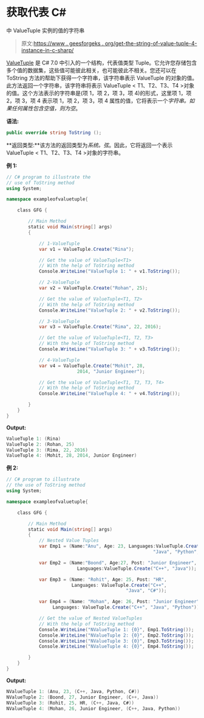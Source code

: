 # 获取代表 C#

中 ValueTuple <t1>实例的值的字符串</t1>

> 原文:[https://www . geesforgeks . org/get-the-string-of-value-tuple-4-instance-in-c-sharp/](https://www.geeksforgeeks.org/getting-the-string-that-represent-the-value-of-valuetuple-4-instance-in-c-sharp/)

[ValueTuple](https://www.geeksforgeeks.org/valuetuple-in-c-sharp/) 是 C# 7.0 中引入的一个结构，代表值类型 Tuple。它允许您存储包含多个值的数据集，这些值可能彼此相关，也可能彼此不相关。您还可以在 ToString 方法的帮助下获得一个字符串，该字符串表示 ValueTuple 的对象的值。
此方法返回一个字符串，该字符串将表示 ValueTuple < T1、T2、T3、T4 >对象的值。这个方法表示的字符串是(项 1，项 2，项 3，项 4)的形式，这里项 1，项 2，项 3，项 4 表示项 1，项 2，项 3，项 4 属性的值，它将表示一个*字符串。如果任何属性包含空值，则为空*。

**语法:**

```cs
public override string ToString ();
```

**返回类型:**该方法的返回类型为*系统。弦*。因此，它将返回一个表示 ValueTuple < T1、T2、T3、T4 >对象的字符串。

**例 1:**

```cs
// C# program to illustrate the 
// use of ToString method
using System;

namespace exampleofvaluetuple{

    class GFG {

        // Main Method
        static void Main(string[] args)
        {

            // 1-ValueTuple
            var v1 = ValueTuple.Create("Rina");

            // Get the value of ValueTuple<T1>
            // With the help of ToString method
            Console.WriteLine("ValueTuple 1: " + v1.ToString());

            // 2-ValueTuple
            var v2 = ValueTuple.Create("Rohan", 25);

            // Get the value of ValueTuple<T1, T2>
            // With the help of ToString method
            Console.WriteLine("ValueTuple 2: " + v2.ToString());

            // 3-ValueTuple
            var v3 = ValueTuple.Create("Rima", 22, 2016);

            // Get the value of ValueTuple<T1, T2, T3>
            // With the help of ToString method
            Console.WriteLine("ValueTuple 3: " + v3.ToString());

            // 4-ValueTuple
            var v4 = ValueTuple.Create("Mohit", 28, 
                          2014, "Junior Engineer");

            // Get the value of ValueTuple<T1, T2, T3, T4>
            // With the help of ToString method
            Console.WriteLine("ValueTuple 4: " + v4.ToString());

        }
    }
}
```

**Output:**

```cs
ValueTuple 1: (Rina)
ValueTuple 2: (Rohan, 25)
ValueTuple 3: (Rima, 22, 2016)
ValueTuple 4: (Mohit, 28, 2014, Junior Engineer)

```

**例 2:**

```cs
// C# program to illustrate 
// the use of ToString method
using System;

namespace exampleofvaluetuple{

    class GFG {

        // Main Method
        static void Main(string[] args)
        {
            // Nested Value Tuples
            var Emp1 = (Name:"Anu", Age: 23, Languages:ValueTuple.Create("C++",
                                                      "Java", "Python", "C#"));

            var Emp2 = (Name:"Boond", Age:27, Post: "Junior Engineer",
                          Languages:ValueTuple.Create("C++", "Java"));

            var Emp3 = (Name: "Rohit", Age: 25, Post: "HR", 
                        Languages: ValueTuple.Create("C++",
                                            "Java", "C#"));

            var Emp4 = (Name: "Mohan", Age: 26, Post: "Junior Engineer",
                 Languages: ValueTuple.Create("C++", "Java", "Python"));

            // Get the value of Nested ValueTuples
            // With the help of ToString method
            Console.WriteLine("NValueTuple 1: {0}", Emp1.ToString());
            Console.WriteLine("NValueTuple 2: {0}", Emp2.ToString());
            Console.WriteLine("NValueTuple 3: {0}", Emp3.ToString());
            Console.WriteLine("NValueTuple 4: {0}", Emp4.ToString());

        }
    }
}
```

**Output:**

```cs
NValueTuple 1: (Anu, 23, (C++, Java, Python, C#))
NValueTuple 2: (Boond, 27, Junior Engineer, (C++, Java))
NValueTuple 3: (Rohit, 25, HR, (C++, Java, C#))
NValueTuple 4: (Mohan, 26, Junior Engineer, (C++, Java, Python))

```